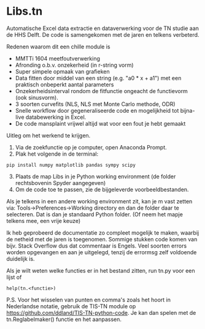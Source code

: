 # Libs.tn
Automatische Excel data extractie en dataverwerking voor de TN studie aan de HHS Delft. De code is samengekomen met de jaren en telkens verbeterd.

Redenen waarom dit een chille module is
* MMTTi 1604 meetfoutverwerking
* Afronding o.b.v. onzekerheid (in r-string vorm)
* Super simpele opmaak van grafieken
* Data fitten door middel van een string (e.g. "a0 * x + a1") met een praktisch onbeperkt aantal parameters
* Onzekerheidsinterval rondom de fitfunctie ongeacht de functievorm (ook sinusvorm).
* 3 soorten curvefits (NLS, NLS met Monte Carlo methode, ODR)
* Snelle workflow door gegeneraliseerde code en mogelijkheid tot bijna-live databewerking in Excel.
* De code mansplaint vrijwel altijd wat voor een fout je hebt gemaakt

Uitleg om het werkend te krijgen.
1. Via de zoekfunctie op je computer, open Anaconda Prompt.
2. Plak het volgende in de terminal:
```console
pip install numpy matplotlib pandas sympy scipy
```
3. Plaats de map Libs in je Python working environment (de folder rechtsbovenin Spyder aangegeven)
4. Om de code toe te passen, zie de bijgeleverde voorbeeldbestanden.

Als je telkens in een andere working environment zit, kan je m vast zetten via:
Tools->Preferences->Working directory en dan de folder daar te selecteren.
Dat is dan je standaard Python folder. (Of neem het mapje telkens mee, een vrije keuze)

Ik heb geprobeerd de documentatie zo compleet mogelijk te maken, waarbij de netheid met de jaren is toegenomen.
Sommige stukken code komen van bijv. Stack Overflow dus dat commentaar is Engels.
Veel soorten errors worden opgevangen en aan je uitgelegd, tenzij de errormsg zelf voldoende duidelijk is.

Als je wilt weten welke functies er in het bestand zitten, run tn.py voor een lijst of 
```console
help(tn.<functie>)
```
P.S.
Voor het wisselen van punten en comma's zoals het hoort in Nederlandse notatie, gebruik de TIS-TN module op https://github.com/ddland/TIS-TN-python-code.
Je kan dan spelen met de tn.Reglabelmaker() functie en het aanpassen.
